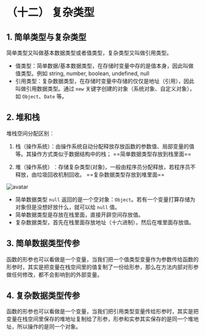 # （十二） 复杂类型

## 1. 简单类型与复杂类型

简单类型又叫做基本数据类型或者值类型，复杂类型又叫做引用类型。
- 值类型：简单数据/基本数据类型，在存储时变量中存的是值本身，因此叫做值类型。例如 string, number, boolean, undefined, null
- 引用类型：复杂数据类型，在存储时变量中存储的仅仅是地址（引用），因此叫做引用数据类型。通过 `new` 关键字创建的对象（系统对象、自定义对象），如 `Object`、`Date` 等。

## 2. 堆和栈

堆栈空间分配区别︰

1. 栈（操作系统）：由操作系统自动分配释放存放函数的参数值、局部变量的值等。其操作方式类似于数据结构中的栈；
==简单数据类型存放到栈里面==

2. 堆（操作系统）︰存储复杂类型(对象)，一般由程序员分配释放，若程序员不释放，由垃圾回收机制回收。
==复杂数据类型存放到堆里面==

![avatar](https://cdn.jsdelivr.net/gh/hacker-c/Picture-Bed@main/js1.png)

- 简单数据类型 `null` 返回的是一个空对象：`Object`。若有一个变量打算存储为对象但是没想好放什么，就可以给 `null` 值。
- 简单数据类型是存放在栈里面，直接开辟空间存放值。
- 复杂数据类型，首先在栈里面存放地址（十六进制），然后在堆里面存放值。

## 3. 简单数据类型传参

函数的形参也可以看做是一个变量，当我们把一个值类型变量作为参数传给函数的形参时，其实是把变量在栈空间里的值复制了一份给形参，那么在方法内部对形参做任何修改，都不会影响到的外部变量。

## 4. 复杂数据类型传参

函数的形参也可以看做是一个变量，当我们把引用类型变量传给形参时，其实是把变量在栈空间里保存的堆地址复制给了形参，形参和实参其实保存的是同一个堆地址，所以操作的是同一个对象。
